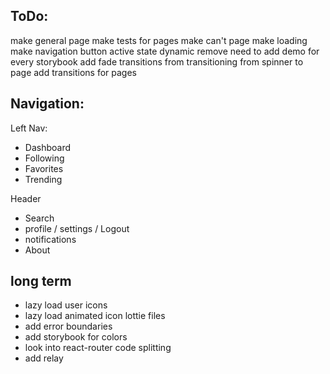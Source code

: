 ## ToDo:
make general page
make tests for pages
make can't page
make loading
make navigation button active state dynamic
remove need to add demo for every storybook
add fade transitions from transitioning from spinner to page
add transitions for pages

## Navigation:

Left Nav:
* Dashboard
* Following
* Favorites
* Trending

Header
* Search
* profile / settings / Logout
* notifications
* About

## long term
- lazy load user icons
- lazy load animated icon lottie files
- add error boundaries
- add storybook for colors
- look into react-router code splitting
- add relay
